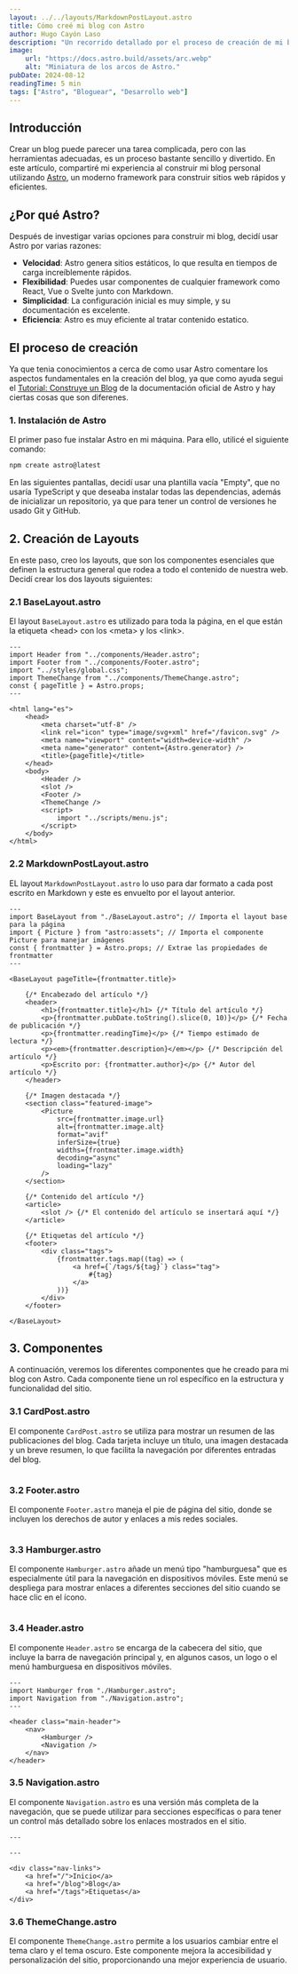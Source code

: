 ```yaml
---
layout: ../../layouts/MarkdownPostLayout.astro
title: Cómo creé mi blog con Astro
author: Hugo Cayón Laso
description: "Un recorrido detallado por el proceso de creación de mi blog utilizando Astro."
image:
    url: "https://docs.astro.build/assets/arc.webp"
    alt: "Miniatura de los arcos de Astro."
pubDate: 2024-08-12
readingTime: 5 min
tags: ["Astro", "Bloguear", "Desarrollo web"]
---
```


## Introducción

Crear un blog puede parecer una tarea complicada, pero con las herramientas adecuadas, es un proceso bastante sencillo y divertido. En este artículo, compartiré mi experiencia al construir mi blog personal utilizando [Astro](https://astro.build), un moderno framework para construir sitios web rápidos y eficientes.

## ¿Por qué Astro?

Después de investigar varias opciones para construir mi blog, decidí usar Astro por varias razones:

- **Velocidad**: Astro genera sitios estáticos, lo que resulta en tiempos de carga increíblemente rápidos.
- **Flexibilidad**: Puedes usar componentes de cualquier framework como React, Vue o Svelte junto con Markdown.
- **Simplicidad**: La configuración inicial es muy simple, y su documentación es excelente.
- **Eficiencia**: Astro es muy eficiente al tratar contenido estatico.

## El proceso de creación

Ya que tenia conocimientos a cerca de como usar Astro comentare los aspectos fundamentales en la creación del blog, ya que como ayuda segui el [Tutorial: Construye un Blog](https://docs.astro.build/es/tutorial/0-introduction/) de la documentación oficial de Astro y hay ciertas cosas que son diferenes.

### 1. Instalación de Astro

El primer paso fue instalar Astro en mi máquina. Para ello, utilicé el siguiente comando:

```bash
npm create astro@latest
```

En las siguientes pantallas, decidí usar una plantilla vacía "Empty", que no usaría TypeScript y que deseaba instalar todas las dependencias, además de inicializar un repositorio, ya que para tener un control de versiones he usado Git y GitHub.

## 2. Creación de Layouts

En este paso, creo los layouts, que son los componentes esenciales que definen la estructura general que rodea a todo el contenido de nuestra web. Decidí crear los dos layouts siguientes:

### 2.1 BaseLayout.astro

El layout `BaseLayout.astro` es utilizado para toda la página, en el que están la etiqueta &lt;head&gt; con los &lt;meta&gt; y los &lt;link&gt;.

```astro
---
import Header from "../components/Header.astro";
import Footer from "../components/Footer.astro";
import "../styles/global.css";
import ThemeChange from "../components/ThemeChange.astro";
const { pageTitle } = Astro.props;
---

<html lang="es">
    <head>
        <meta charset="utf-8" />
        <link rel="icon" type="image/svg+xml" href="/favicon.svg" />
        <meta name="viewport" content="width=device-width" />
        <meta name="generator" content={Astro.generator} />
        <title>{pageTitle}</title>
    </head>
    <body>
        <Header />
        <slot />
        <Footer />
        <ThemeChange />
        <script>
            import "../scripts/menu.js";
        </script>
    </body>
</html>
```

### 2.2 MarkdownPostLayout.astro

EL layout `MarkdownPostLayout.astro` lo uso para dar formato a cada post escrito en Markdown y este es envuelto por el layout anterior.

```astro
---
import BaseLayout from "./BaseLayout.astro"; // Importa el layout base para la página
import { Picture } from "astro:assets"; // Importa el componente Picture para manejar imágenes
const { frontmatter } = Astro.props; // Extrae las propiedades de frontmatter
---

<BaseLayout pageTitle={frontmatter.title}>

    {/* Encabezado del artículo */}
    <header>
        <h1>{frontmatter.title}</h1> {/* Título del artículo */}
        <p>{frontmatter.pubDate.toString().slice(0, 10)}</p> {/* Fecha de publicación */}
        <p>{frontmatter.readingTime}</p> {/* Tiempo estimado de lectura */}
        <p><em>{frontmatter.description}</em></p> {/* Descripción del artículo */}
        <p>Escrito por: {frontmatter.author}</p> {/* Autor del artículo */}
    </header>

    {/* Imagen destacada */}
    <section class="featured-image">
        <Picture
            src={frontmatter.image.url}
            alt={frontmatter.image.alt}
            format="avif"
            inferSize={true}
            widths={frontmatter.image.width}
            decoding="async"
            loading="lazy"
        />
    </section>

    {/* Contenido del artículo */}
    <article>
        <slot /> {/* El contenido del artículo se insertará aquí */}
    </article>

    {/* Etiquetas del artículo */}
    <footer>
        <div class="tags">
            {frontmatter.tags.map((tag) => (
                <a href={`/tags/${tag}`} class="tag">
                    #{tag}
                </a>
            ))}
        </div>
    </footer>
    
</BaseLayout>
```

## 3. Componentes

A continuación, veremos los diferentes componentes que he creado para mi blog con Astro. Cada componente tiene un rol específico en la estructura y funcionalidad del sitio.

### 3.1 CardPost.astro

El componente `CardPost.astro` se utiliza para mostrar un resumen de las publicaciones del blog. Cada tarjeta incluye un título, una imagen destacada y un breve resumen, lo que facilita la navegación por diferentes entradas del blog.

```astro

```

### 3.2 Footer.astro

El componente `Footer.astro` maneja el pie de página del sitio, donde se incluyen los derechos de autor y enlaces a mis redes sociales.

```astro

```

### 3.3 Hamburger.astro

El componente `Hamburger.astro` añade un menú tipo "hamburguesa" que es especialmente útil para la navegación en dispositivos móviles. Este menú se despliega para mostrar enlaces a diferentes secciones del sitio cuando se hace clic en el ícono.

```astro

```

### 3.4 Header.astro

El componente `Header.astro` se encarga de la cabecera del sitio, que incluye la barra de navegación principal y, en algunos casos, un logo o el menú hamburguesa en dispositivos móviles.

```astro
---
import Hamburger from "./Hamburger.astro";
import Navigation from "./Navigation.astro";
---

<header class="main-header">
    <nav>
        <Hamburger />
        <Navigation />
    </nav>
</header>
```

### 3.5 Navigation.astro

El componente `Navigation.astro` es una versión más completa de la navegación, que se puede utilizar para secciones específicas o para tener un control más detallado sobre los enlaces mostrados en el sitio.

```astro
---

---

<div class="nav-links">
    <a href="/">Inicio</a>
    <a href="/blog">Blog</a>
    <a href="/tags">Etiquetas</a>
</div>
```

### 3.6 ThemeChange.astro

El componente `ThemeChange.astro` permite a los usuarios cambiar entre el tema claro y el tema oscuro. Este componente mejora la accesibilidad y personalización del sitio, proporcionando una mejor experiencia de usuario.

```astro

```
